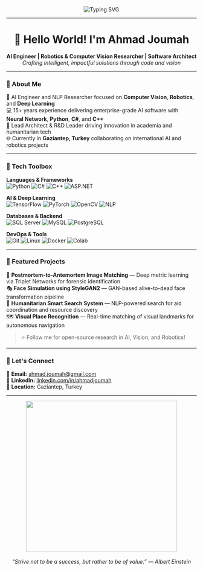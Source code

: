 <!-- Profile README for Ahmad Joumah -->

<div align="center">
  <img src="https://readme-typing-svg.herokuapp.com?font=Fira+Code&size=22&duration=4000&pause=500&color=F75C7E&center=true&vCenter=true&width=650&lines=Artificial+Intelligence+Engineer+|+Computer+Vision+|+Robotics+Researcher;ASP.NET+Expert+|+Python+|+C%23+|+C%2B%2B;R%26D+Leader+|+Software+Architect+|+Team+Mentor" alt="Typing SVG" />
</div>


---

<h1 align="center">👋 Hello World! I'm Ahmad Joumah</h1>

<p align="center">
  <b>AI Engineer | Robotics & Computer Vision Researcher | Software Architect</b><br>
  <i>Crafting intelligent, impactful solutions through code and vision</i>
</p>

---

### 🧠 About Me

🚀 AI Engineer and NLP Researcher focused on **Computer Vision**, **Robotics**, and **Deep Learning**  
💻 15+ years experience delivering enterprise-grade AI software with **Neural Network**, **Python**, **C#**, and **C++**  
🔬 Lead Architect & R&D Leader driving innovation in academia and humanitarian tech  
🌐 Currently in **Gaziantep, Turkey** collaborating on international AI and robotics projects

---

### 🧰 Tech Toolbox

**Languages & Frameworks**  
![Python](https://img.shields.io/badge/Python-3670A0?style=for-the-badge&logo=python&logoColor=ffdd54)
![C#](https://img.shields.io/badge/C%23-239120?style=for-the-badge&logo=c-sharp&logoColor=white)
![C++](https://img.shields.io/badge/C++-00599C?style=for-the-badge&logo=cplusplus&logoColor=white)
![ASP.NET](https://img.shields.io/badge/ASP.NET-512BD4?style=for-the-badge&logo=dotnet&logoColor=white)

**AI & Deep Learning**  
![TensorFlow](https://img.shields.io/badge/TensorFlow-FF6F00?style=for-the-badge&logo=tensorflow&logoColor=white)
![PyTorch](https://img.shields.io/badge/PyTorch-EE4C2C?style=for-the-badge&logo=pytorch&logoColor=white)
![OpenCV](https://img.shields.io/badge/OpenCV-27338e?style=for-the-badge&logo=opencv&logoColor=white)
![NLP](https://img.shields.io/badge/NLP-BERT-yellowgreen?style=for-the-badge)

**Databases & Backend**  
![SQL Server](https://img.shields.io/badge/SQL%20Server-CC2927?style=for-the-badge&logo=microsoftsqlserver&logoColor=white)
![MySQL](https://img.shields.io/badge/MySQL-005C84?style=for-the-badge&logo=mysql&logoColor=white)
![PostgreSQL](https://img.shields.io/badge/PostgreSQL-336791?style=for-the-badge&logo=postgresql&logoColor=white)

**DevOps & Tools**  
![Git](https://img.shields.io/badge/Git-F05032?style=for-the-badge&logo=git&logoColor=white)
![Linux](https://img.shields.io/badge/Linux-FCC624?style=for-the-badge&logo=linux&logoColor=black)
![Docker](https://img.shields.io/badge/Docker-2496ED?style=for-the-badge&logo=docker&logoColor=white)
![Colab](https://img.shields.io/badge/Google%20Colab-F9AB00?style=for-the-badge&logo=googlecolab&logoColor=white)

---

### 📁 Featured Projects

🔬 **Postmortem-to-Antemortem Image Matching** — Deep metric learning via Triplet Networks for forensic identification  
🎭 **Face Simulation using StyleGAN2** — GAN-based alive-to-dead face transformation pipeline  
🔎 **Humanitarian Smart Search System** — NLP-powered search for aid coordination and resource discovery  
🗺️ **Visual Place Recognition** — Real-time matching of visual landmarks for autonomous navigation

> ⭐ Follow me for open-source research in AI, Vision, and Robotics!

---

### 🤝 Let's Connect

📧 **Email:** [ahmad.joumah@gmail.com](mailto:ahmad.joumah@gmail.com)  
🔗 **LinkedIn:** [linkedin.com/in/ahmadjoumah](https://linkedin.com/in/ahmadjoumah)  
📍 **Location:** Gaziantep, Turkey

---

<div align="center">
  <img src="https://media.giphy.com/media/qgQUggAC3Pfv687qPC/giphy.gif" width="400" />
  <br><br>
  <i>“Strive not to be a success, but rather to be of value.” — Albert Einstein</i>
</div>
